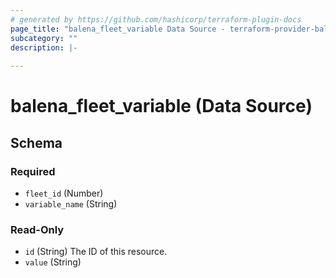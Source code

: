 ```yaml
---
# generated by https://github.com/hashicorp/terraform-plugin-docs
page_title: "balena_fleet_variable Data Source - terraform-provider-balena"
subcategory: ""
description: |-
  
---
```


# balena_fleet_variable (Data Source)





<!-- schema generated by tfplugindocs -->
## Schema

### Required

- `fleet_id` (Number)
- `variable_name` (String)

### Read-Only

- `id` (String) The ID of this resource.
- `value` (String)
